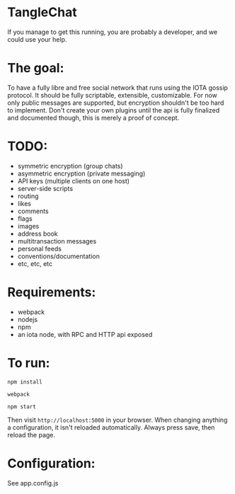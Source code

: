 # TangleChat
If you manage to get this running, you are probably a developer, and we could
use your help.

# The goal:
To have a fully libre and free social network that runs using the IOTA gossip
protocol. It should be fully scriptable, extensible, customizable. For now only
public messages are supported, but encryption shouldn't be too hard to
implement. Don't create your own plugins until the api is fully finalized and
documented though, this is merely a proof of concept.

# TODO:
- symmetric encryption (group chats)
- asymmetric encryption (private messaging)
- API keys (multiple clients on one host)
- server-side scripts
- routing
- likes
- comments
- flags
- images
- address book
- multitransaction messages
- personal feeds
- conventions/documentation
- etc, etc, etc

# Requirements:
- webpack
- nodejs
- npm
- an iota node, with RPC and HTTP api exposed

# To run:
`npm install`

`webpack`

`npm start`

Then visit `http://localhost:5000` in your browser. When changing anything a configuration, it isn't reloaded automatically. Always press save, then reload the page.

# Configuration:
See app.config.js
